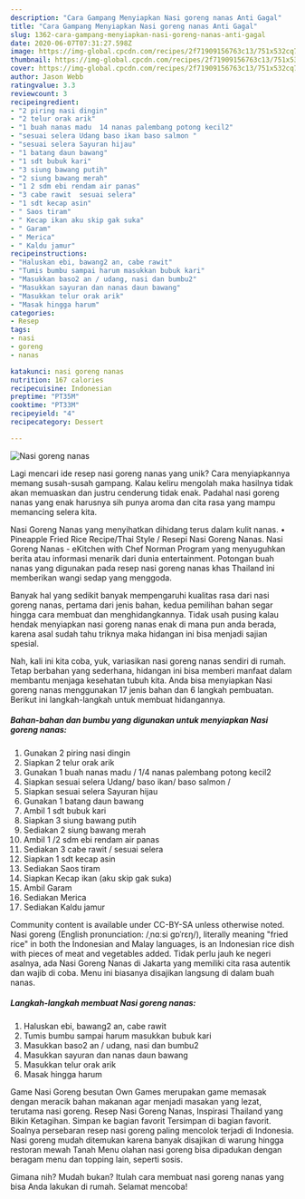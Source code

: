```yaml
---
description: "Cara Gampang Menyiapkan Nasi goreng nanas Anti Gagal"
title: "Cara Gampang Menyiapkan Nasi goreng nanas Anti Gagal"
slug: 1362-cara-gampang-menyiapkan-nasi-goreng-nanas-anti-gagal
date: 2020-06-07T07:31:27.598Z
image: https://img-global.cpcdn.com/recipes/2f71909156763c13/751x532cq70/nasi-goreng-nanas-foto-resep-utama.jpg
thumbnail: https://img-global.cpcdn.com/recipes/2f71909156763c13/751x532cq70/nasi-goreng-nanas-foto-resep-utama.jpg
cover: https://img-global.cpcdn.com/recipes/2f71909156763c13/751x532cq70/nasi-goreng-nanas-foto-resep-utama.jpg
author: Jason Webb
ratingvalue: 3.3
reviewcount: 3
recipeingredient:
- "2 piring nasi dingin"
- "2 telur orak arik"
- "1 buah nanas madu  14 nanas palembang potong kecil2"
- "sesuai selera Udang baso ikan baso salmon "
- "sesuai selera Sayuran hijau"
- "1 batang daun bawang"
- "1 sdt bubuk kari"
- "3 siung bawang putih"
- "2 siung bawang merah"
- "1 2 sdm ebi rendam air panas"
- "3 cabe rawit  sesuai selera"
- "1 sdt kecap asin"
- " Saos tiram"
- " Kecap ikan aku skip gak suka"
- " Garam"
- " Merica"
- " Kaldu jamur"
recipeinstructions:
- "Haluskan ebi, bawang2 an, cabe rawit"
- "Tumis bumbu sampai harum masukkan bubuk kari"
- "Masukkan baso2 an / udang, nasi dan bumbu2"
- "Masukkan sayuran dan nanas daun bawang"
- "Masukkan telur orak arik"
- "Masak hingga harum"
categories:
- Resep
tags:
- nasi
- goreng
- nanas

katakunci: nasi goreng nanas 
nutrition: 167 calories
recipecuisine: Indonesian
preptime: "PT35M"
cooktime: "PT33M"
recipeyield: "4"
recipecategory: Dessert

---
```



![Nasi goreng nanas](https://img-global.cpcdn.com/recipes/2f71909156763c13/751x532cq70/nasi-goreng-nanas-foto-resep-utama.jpg)

Lagi mencari ide resep nasi goreng nanas yang unik? Cara menyiapkannya memang susah-susah gampang. Kalau keliru mengolah maka hasilnya tidak akan memuaskan dan justru cenderung tidak enak. Padahal nasi goreng nanas yang enak harusnya sih punya aroma dan cita rasa yang mampu memancing selera kita.

Nasi Goreng Nanas yang menyihatkan dihidang terus dalam kulit nanas. • Pineapple Fried Rice Recipe/Thai Style / Resepi Nasi Goreng Nanas. Nasi Goreng Nanas - eKitchen with Chef Norman Program yang menyuguhkan berita atau informasi menarik dari dunia entertainment. Potongan buah nanas yang digunakan pada resep nasi goreng nanas khas Thailand ini memberikan wangi sedap yang menggoda.

Banyak hal yang sedikit banyak mempengaruhi kualitas rasa dari nasi goreng nanas, pertama dari jenis bahan, kedua pemilihan bahan segar hingga cara membuat dan menghidangkannya. Tidak usah pusing kalau hendak menyiapkan nasi goreng nanas enak di mana pun anda berada, karena asal sudah tahu triknya maka hidangan ini bisa menjadi sajian spesial.


Nah, kali ini kita coba, yuk, variasikan nasi goreng nanas sendiri di rumah. Tetap berbahan yang sederhana, hidangan ini bisa memberi manfaat dalam membantu menjaga kesehatan tubuh kita. Anda bisa menyiapkan Nasi goreng nanas menggunakan 17 jenis bahan dan 6 langkah pembuatan. Berikut ini langkah-langkah untuk membuat hidangannya.

<!--inarticleads1-->

##### Bahan-bahan dan bumbu yang digunakan untuk menyiapkan Nasi goreng nanas:

1. Gunakan 2 piring nasi dingin
1. Siapkan 2 telur orak arik
1. Gunakan 1 buah nanas madu / 1/4 nanas palembang potong kecil2
1. Siapkan sesuai selera Udang/ baso ikan/ baso salmon /
1. Siapkan sesuai selera Sayuran hijau
1. Gunakan 1 batang daun bawang
1. Ambil 1 sdt bubuk kari
1. Siapkan 3 siung bawang putih
1. Sediakan 2 siung bawang merah
1. Ambil 1 /2 sdm ebi rendam air panas
1. Sediakan 3 cabe rawit / sesuai selera
1. Siapkan 1 sdt kecap asin
1. Sediakan  Saos tiram
1. Siapkan  Kecap ikan (aku skip gak suka)
1. Ambil  Garam
1. Sediakan  Merica
1. Sediakan  Kaldu jamur


Community content is available under CC-BY-SA unless otherwise noted. Nasi goreng (English pronunciation: /ˌnɑːsi ɡɒˈrɛŋ/), literally meaning &#34;fried rice&#34; in both the Indonesian and Malay languages, is an Indonesian rice dish with pieces of meat and vegetables added. Tidak perlu jauh ke negeri asalnya, ada Nasi Goreng Nanas di Jakarta yang memiliki cita rasa autentik dan wajib di coba. Menu ini biasanya disajikan langsung di dalam buah nanas. 

<!--inarticleads2-->

##### Langkah-langkah membuat Nasi goreng nanas:

1. Haluskan ebi, bawang2 an, cabe rawit
1. Tumis bumbu sampai harum masukkan bubuk kari
1. Masukkan baso2 an / udang, nasi dan bumbu2
1. Masukkan sayuran dan nanas daun bawang
1. Masukkan telur orak arik
1. Masak hingga harum


Game Nasi Goreng besutan Own Games merupakan game memasak dengan meracik bahan makanan agar menjadi masakan yang lezat, terutama nasi goreng. Resep Nasi Goreng Nanas, Inspirasi Thailand yang Bikin Ketagihan. Simpan ke bagian favorit Tersimpan di bagian favorit. Soalnya persebaran resep nasi goreng paling mencolok terjadi di Indonesia. Nasi goreng mudah ditemukan karena banyak disajikan di warung hingga restoran mewah Tanah Menu olahan nasi goreng bisa dipadukan dengan beragam menu dan topping lain, seperti sosis. 

Gimana nih? Mudah bukan? Itulah cara membuat nasi goreng nanas yang bisa Anda lakukan di rumah. Selamat mencoba!
